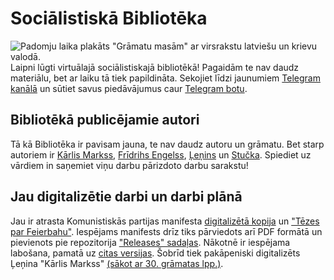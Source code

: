 # Sociālistiskā Bibliotēka
![Padomju laika plakāts "Grāmatu masām" ar virsrakstu latviešu un krievu valodā.](gramatumasam.png)
Laipni lūgti virtuālajā sociālistiskajā bibliotēkā! Pagaidām te nav daudz materiālu, bet ar laiku tā tiek papildināta. Sekojiet līdzi jaunumiem [Telegram kanālā](https://t.me/komjaunietis) un sūtiet savus piedāvājumus caur [Telegram botu](https://t.me/ubfuc_bot).
## Bibliotēkā publicējamie autori
Tā kā Bibliotēka ir pavisam jauna, te nav daudz autoru un grāmatu. Bet starp autoriem ir [Kārlis Markss](https://komjaunietis.github.io/socialistiska-biblioteka/autori/Markss), [Frīdrihs Engelss](https://komjaunietis.github.io/socialistiska-biblioteka/autori/Engelss), [Ļeņins](https://komjaunietis.github.io/socialistiska-biblioteka/autori/Lenins) un [Stučka](https://komjaunietis.github.io/socialistiska-biblioteka/autori/Stucka). Spiediet uz vārdiem in saņemiet viņu darbu pārizdoto darbu sarakstu!
## Jau digitalizētie darbi un darbi plānā
Jau ir atrasta Komunistiskās partijas manifesta [digitalizētā kopija](https://komjaunietis.github.io/socialistiska-biblioteka/kompartijasmanifests/) un ["Tēzes par Feierbahu"](https://komjaunietis.github.io/socialistiska-biblioteka/tezes-par-feierbahu/). Iespējams manifests drīz tiks pārviedots arī PDF formātā un pievienots pie repozitorija ["Releases" sadaļas](https://github.com/Komjaunietis/socialistiska-biblioteka/releases). Nākotnē ir iespējama labošana, pamatā uz [citas versijas](https://t.me/komjaunietis/374). Šobrīd tiek pakāpeniski digitalizēts Ļeņina "Kārlis Markss" [(sākot ar 30. grāmatas lpp.)](https://cloud.mail.ru/public/4N2V/57LwdbsWx).
